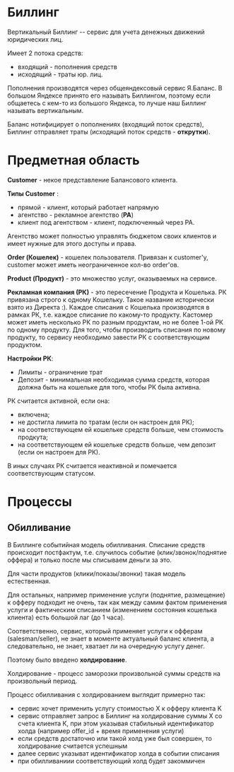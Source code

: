 # Биллинг

Вертикальный Биллинг -- сервис для учета денежных движений юридических лиц.

Имеет 2 потока средств:
- входящий - пополнения средств
- исходящий - траты юр. лиц.

Пополнения производятся через общеяндексовый сервис Я.Баланс.
В большом Яндексе принято его называть Биллингом, поэтому если общаетесь с кем-то из большого Яндекса, то лучше наш Биллинг называть вертикальным.

Баланс нотифицирует о пополнениях (входящий поток средств), Биллинг отправляет траты (исходящий поток средств - **открутки**).

# Предметная область

**Customer** - некое представление Балансового клиента.

**Типы Customer** :
- прямой - клиент, который работает напрямую
- агентство - рекламное агентство (**РА**)
- клиент под агентством - клиент, подключенный через РА.

Агентство может полностью управлять бюджетом своих клиентов и имеет нужные для этого доступы и права.

**Order (Кошелек)** - кошелек пользователя. Привязан к customer'у, customer может иметь неограниченное кол-во order'ов.

**Product (Продукт)** - это множество услуг, оказываемых на сервисе.

**Рекламная компания (РК)** - это пересечение Продукта и Кошелька. РК привязана строго к одному Кошельку.
Такое название исторически взято из Директа :).
Каждое списания с Кошелька производятся в рамках РК, т.е. каждое списание по какому-то продукту. Кастомер может иметь несколько РК по разным продуктам, но не более 1-ой РК по одному продукту.
Для того, чтобы производить списания по новому продукту, то сервису необходимо завести РК с соответствующим продуктом.

**Настройки РК**:
- Лимиты - ограничение трат
- Депозит - минимальная необходимая сумма средств, которая должна быть на кошельке для того, чтобы РК была активна.

РК считается активной, если она:
- включена;
- не достигла лимита по тратам (если он настроен для РК);
- на соответствующем ей кошельке средств больше, чем стоимость продкута;
- на соответствующем ей кошельке средств больше, чем депозит (если он настроен для РК).

В иных случаях РК считается неактивной и помечается соответствующим статусом.

# Процессы

## Обилливание

В Биллинге событийная модель обилливания. Списание средств происходит постфактум, т.е. случилось событие (клик/звонок/поднятие оффера) и только после мы списываем деньги за это.

Для части продуктов (клики/показы/звонки) такая модель естественная.

Для остальных, например применение услуги (поднятие, размещение) к офферу подходит не очень, так как между самим фактом применения услуги и фактическим списанием (изменением состояния кошелька клиента) есть большой лаг (до 1 часа).

Соответственно, сервис, который применяет услуги к офферам (salesman/seller), не знает в моменте актуальный баланс клиента, а следовательно, не знает, хватает ли на очередную услугу денег.

Поэтому было введено **холдирование**.

Холдирование - процесс заморозки произвольной суммы средств на произвольный период.

Процесс обилливания с холдированием выглядит примерно так:
- сервис хочет применить услугу стоимостью X к офферу клиента K
- сервис отправляет запрос в Биллинг на холдирование суммы X со счета клиента К, при этом указывая стабильный идентификатор холда (например offer_id + время применения услуги)
- если средств достаточно или такой холд уже был совершен, то холдирование считается успешным
- далее сервис указыват идентификатор холда в событии списания
- при обилливаниии соответствующий холд будет закоммичен
